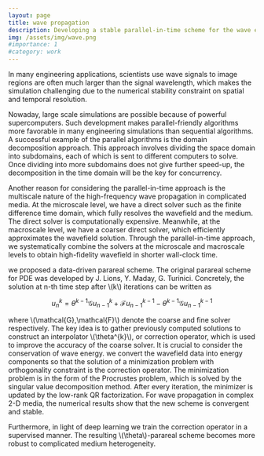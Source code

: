 ```yaml
---
layout: page
title: wave propagation
description: Developing a stable parallel-in-time scheme for the wave equation
img: /assets/img/wave.png
#importance: 1
#category: work
---
```


In many engineering applications, scientists use wave signals to image 
regions are often much larger than the signal wavelength, which makes the simulation challenging
due to the numerical stability constraint on spatial and temporal resolution.

Nowaday, large scale simulations are possible because of powerful supercomputers.
Such development makes parallel-friendly algorithms more favorable in many engineering simulations
than sequential algorithms. A successful example of the parallel algorithms is the domain decomposition approach.
This approach involves dividing the space domain into subdomains, each of which is sent to different computers
to solve. Once dividing into more subdomains does not give further speed-up, 
the decomposition in the time domain will be the key for concurrency.

Another reason for considering the parallel-in-time approach is the multiscale nature of
the high-frequency wave propagation in complicated media. At the microscale level,
we have a direct solver such as the finite difference time domain, which fully resolves
the wavefield and the medium. The direct solver is computationally expensive. 
Meanwhile, at the macroscale level, we have a coarser direct solver,
which efficiently approximates the wavefield solution. Through the parallel-in-time approach,
we systematically combine the solvers at the microscale and macroscale levels to obtain
high-fidelity wavefield in shorter wall-clock time.  

we proposed a data-driven parareal scheme. The original parareal scheme for PDE was developed by J. Lions, Y. Maday, G. Turinici. 
Concretely, the solution at n-th time step after \\(k\\) iterations can be written as

$$u^{k}_{n} = \theta^{k-1} \mathcal{G} u^{k}_{n-1} + 
\mathcal{F} u^{k-1}_{n-1} - \theta^{k-1} \mathcal{G} u^{k-1}_{n-1}$$
    
where \\(\mathcal{G},\mathcal{F}\\) denote the coarse and fine solver respectively.
The key idea is to gather previously computed solutions to construct an interpolator \\(\theta^{k}\\),
or correction operator, which is used to improve the accuracy of the coarse solver. 
It is crucial to consider the conservation of wave energy.
we convert the wavefield data into energy components so that the solution of a minimization problem
with orthogonality constraint is the correction operator. 
The minimization problem is in the form of the Procrustes problem, 
which is solved by the singular value decomposition method. 
After every iteration, the minimizer is updated by the low-rank QR factorization. 
For wave propagation in complex 2-D media, the numerical results show that the new scheme
is convergent and stable. 

Furthermore, in light of deep learning we train the correction operator in a supervised manner. 
The resulting \\(\theta\\)-parareal scheme becomes more robust to complicated medium heterogeneity.

<!--
Every project has a beautiful feature showcase page.
It's easy to include images in a flexible 3-column grid format.
Make your photos 1/3, 2/3, or full width.

To give your project a background in the portfolio page, just add the img tag to the front matter like so:

    ---
    layout: page
    title: project
    description: a project with a background image
    img: /assets/img/12.jpg
    ---

<div class="row">
    <div class="col-sm mt-3 mt-md-0">
        <img class="img-fluid rounded z-depth-1" src="{{ '/assets/img/1.jpg' | relative_url }}" alt="" title="example image"/>
    </div>
    <div class="col-sm mt-3 mt-md-0">
        <img class="img-fluid rounded z-depth-1" src="{{ '/assets/img/3.jpg' | relative_url }}" alt="" title="example image"/>
    </div>
    <div class="col-sm mt-3 mt-md-0">
        <img class="img-fluid rounded z-depth-1" src="{{ '/assets/img/5.jpg' | relative_url }}" alt="" title="example image"/>
    </div>
</div>
<div class="caption">
    Caption photos easily. On the left, a road goes through a tunnel. Middle, leaves artistically fall in a hipster photoshoot. Right, in another hipster photoshoot, a lumberjack grasps a handful of pine needles.
</div>
<div class="row">
    <div class="col-sm mt-3 mt-md-0">
        <img class="img-fluid rounded z-depth-1" src="{{ '/assets/img/5.jpg' | relative_url }}" alt="" title="example image"/>
    </div>
</div>
<div class="caption">
    This image can also have a caption. It's like magic.
</div>

You can also put regular text between your rows of images.
Say you wanted to write a little bit about your project before you posted the rest of the images.
You describe how you toiled, sweated, *bled* for your project, and then... you reveal it's glory in the next row of images.


<div class="row justify-content-sm-center">
    <div class="col-sm-8 mt-3 mt-md-0">
        <img class="img-fluid rounded z-depth-1" src="{{ '/assets/img/6.jpg' | relative_url }}" alt="" title="example image"/>
    </div>
    <div class="col-sm-4 mt-3 mt-md-0">
        <img class="img-fluid rounded z-depth-1" src="{{ '/assets/img/11.jpg' | relative_url }}" alt="" title="example image"/>
    </div>
</div>
<div class="caption">
    You can also have artistically styled 2/3 + 1/3 images, like these.
</div>


The code is simple.
Just wrap your images with `<div class="col-sm">` and place them inside `<div class="row">` (read more about the <a href="https://getbootstrap.com/docs/4.4/layout/grid/" target="_blank">Bootstrap Grid</a> system).
To make images responsive, add `img-fluid` class to each; for rounded corners and shadows use `rounded` and `z-depth-1` classes.
Here's the code for the last row of images above:

```html
<div class="row justify-content-sm-center">
    <div class="col-sm-8 mt-3 mt-md-0">
        <img class="img-fluid rounded z-depth-1" src="{{ '/assets/img/6.jpg' | relative_url }}" alt="" title="example image"/>
    </div>
    <div class="col-sm-4 mt-3 mt-md-0">
        <img class="img-fluid rounded z-depth-1" src="{{ '/assets/img/11.jpg' | relative_url }}" alt="" title="example image"/>
    </div>
</div>
```
-->
